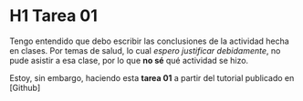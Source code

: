 # H1 Tarea 01

Tengo entendido que debo escribir las conclusiones de la actividad hecha en clases. Por temas de salud, lo cual *espero justificar debidamente*, no pude asistir a esa clase, por lo que **no sé** qué actividad se hizo. 

Estoy, sin embargo, haciendo esta **tarea 01** a partir del tutorial publicado en [Github] 
